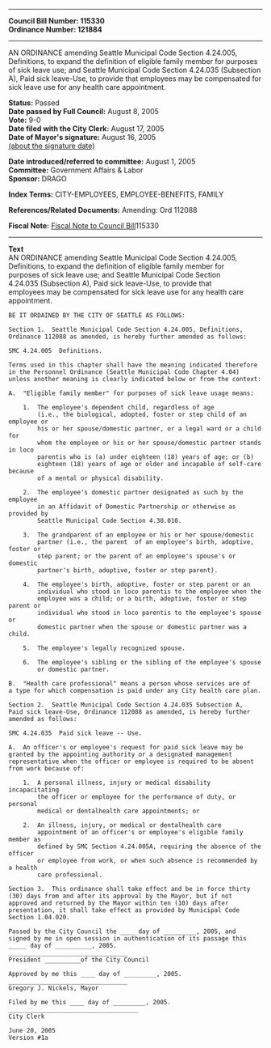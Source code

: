 * * * * *  
  
**Council Bill Number: [](#h0)[](#h2)115330**   
**Ordinance Number: 121884**  
  
* * * * *  
  
AN ORDINANCE amending Seattle Municipal Code Section 4.24.005, Definitions, to expand the definition of eligible family member for purposes of sick leave use; and Seattle Municipal Code Section 4.24.035 (Subsection A), Paid sick leave-Use, to provide that employees may be compensated for sick leave use for any health care appointment.  
  
**Status:** Passed   
**Date passed by Full Council:** August 8, 2005   
**Vote:** 9-0   
**Date filed with the City Clerk:** August 17, 2005   
**Date of Mayor's signature:** August 16, 2005   
[(about the signature date)](/~public/approvaldate.htm)   
  
  
**Date introduced/referred to committee:** August 1, 2005   
**Committee:** Government Affairs & Labor   
**Sponsor:** DRAGO   
  
**Index Terms:** CITY-EMPLOYEES, EMPLOYEE-BENEFITS, FAMILY  
  
**References/Related Documents:** Amending: Ord 112088  
  
**Fiscal Note:** [Fiscal Note to Council Bill](http://clerk.seattle.gov/~public/fnote/115330.htm)[](#h1)[](#h3)115330  
  
* * * * *  
  
**Text**  
    AN ORDINANCE amending Seattle Municipal Code Section 4.24.005,  
    Definitions, to expand the definition of eligible family member for  
    purposes of sick leave use; and Seattle Municipal Code Section  
    4.24.035 (Subsection A), Paid sick leave-Use, to provide that  
    employees may be compensated for sick leave use for any health care  
    appointment.  
  
    BE IT ORDAINED BY THE CITY OF SEATTLE AS FOLLOWS:  
  
    Section 1.  Seattle Municipal Code Section 4.24.005, Definitions,  
    Ordinance 112088 as amended, is hereby further amended as follows:  
  
    SMC 4.24.005  Definitions.  
  
    Terms used in this chapter shall have the meaning indicated therefore  
    in the Personnel Ordinance (Seattle Municipal Code Chapter 4.04)  
    unless another meaning is clearly indicated below or from the context:  
  
    A.  "Eligible family member" for purposes of sick leave usage means:  
  
        1.  The employee's dependent child, regardless of age  
            (i.e., the biological, adopted, foster or step child of an employee or  
            his or her spouse/domestic partner, or a legal ward or a child for  
            whom the employee or his or her spouse/domestic partner stands in loco  
            parentis who is (a) under eighteen (18) years of age; or (b)  
            eighteen (18) years of age or older and incapable of self-care because  
            of a mental or physical disability.  
  
        2.  The employee's domestic partner designated as such by the employee  
            in an Affidavit of Domestic Partnership or otherwise as provided by  
            Seattle Municipal Code Section 4.30.010.  
  
        3.  The grandparent of an employee or his or her spouse/domestic  
            partner (i.e., the parent  of an employee's birth, adoptive, foster or  
            step parent; or the parent of an employee's spouse's or domestic  
            partner's birth, adoptive, foster or step parent).  
  
        4.  The employee's birth, adoptive, foster or step parent or an  
            individual who stood in loco parentis to the employee when the  
            employee was a child; or a birth, adoptive, foster or step parent or  
            individual who stood in loco parentis to the employee's spouse or  
            domestic partner when the spouse or domestic partner was a child.  
  
        5.  The employee's legally recognized spouse.  
  
        6.  The employee's sibling or the sibling of the employee's spouse  
            or domestic partner.  
  
    B.  "Health care professional" means a person whose services are of  
    a type for which compensation is paid under any City health care plan.  
  
    Section 2.  Seattle Municipal Code Section 4.24.035 Subsection A,  
    Paid sick leave-Use, Ordinance 112088 as amended, is hereby further  
    amended as follows:  
  
    SMC 4.24.035  Paid sick leave -- Use.  
  
    A.  An officer's or employee's request for paid sick leave may be  
    granted by the appointing authority or a designated management  
    representative when the officer or employee is required to be absent  
    from work because of:  
  
        1.  A personal illness, injury or medical disability incapacitating  
            the officer or employee for the performance of duty, or personal  
            medical or dentalhealth care appointments; or  
  
        2.  An illness, injury, or medical or dentalhealth care  
            appointment of an officer's or employee's eligible family member as  
            defined by SMC Section 4.24.005A, requiring the absence of the officer  
            or employee from work, or when such absence is recommended by a health  
            care professional.  
  
    Section 3.  This ordinance shall take effect and be in force thirty  
    (30) days from and after its approval by the Mayor, but if not  
    approved and returned by the Mayor within ten (10) days after  
    presentation, it shall take effect as provided by Municipal Code  
    Section 1.04.020.  
  
    Passed by the City Council the ____ day of _________, 2005, and  
    signed by me in open session in authentication of its passage this  
    _____ day of __________, 2005.  
    _________________________________  
    President __________of the City Council  
  
    Approved by me this ____ day of _________, 2005.  
    _________________________________  
    Gregory J. Nickels, Mayor  
  
    Filed by me this ____ day of _________, 2005.  
    ____________________________________  
    City Clerk  
  
    June 20, 2005  
    Version #1a  
